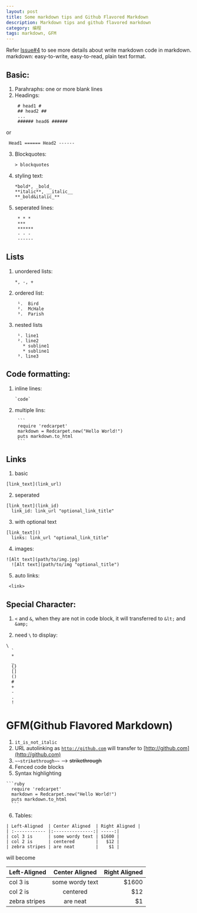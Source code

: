 ```yaml
---
layout: post
title: Some markdown tips and Github Flavored Markdown
description: Markdown tips and github flavored markdown
category: 编程
tags: markdown, GFM
---
```


Refer [Issue#4](https://github.com/qiwihui/qiwihui.github.io/issues/4) to see more details about write markdown code in markdown.
markdown: easy-to-write, easy-to-read, plain text format.
<!--more-->

Basic:
------

1. Parahraphs: one or more blank lines
2. Headings:
    <pre><code> &#35; head1 &#35;
    &#35;&#35; head2 &#35;&#35;
    ...
    &#35;&#35;&#35;&#35;&#35;&#35; head6 &#35;&#35;&#35;&#35;&#35;&#35;</code></pre>
or
    <pre><code> Head1
    &#61;&#61;&#61;&#61;&#61;&#61;
    Head2
    &#45;&#45;&#45;&#45;&#45;&#45;</code></pre>

3. Blockquotes:
    <pre><code>> blockquotes</code></pre>

4. styling text:
   <pre><code>&#42;bold&#42;, &#95;bold&#95;
   &#42;&#42;italic&#42;&#42;, &#95;&#95;italic&#95;&#95;
   &#42;&#42;&#95;bold&italic&#95;&#42;&#42;</code></pre>

5. seperated lines: 
    <pre><code> &#42; &#42; &#42;
    &#42;&#42;&#42;
    &#42;&#42;&#42;&#42;&#42;&#42;
    &#45; &#45; &#45;
    &#45;&#45;&#45;&#45;&#45;&#45;</code></pre>

Lists
------

1. unordered lists: 
    <pre><code>*, -, +</code></pre>

2. ordered list: 
    <pre><code> &#185;.  Bird
    &#178;.  McHale
    &#179;.  Parish</code></pre>

3. nested lists
    <pre><code> &#185;. line1
    &#178;. line2
      &#42; subline1
      &#42; subline1
    &#179;. line3</code></pre>

Code formatting:
------

1. inline lines:
    <pre><code>&#96;code&#96;</code></pre>

2. multiple lins:
    <pre><code> &#96;&#96;&#96;
    require 'redcarpet'
    markdown = Redcarpet.new("Hello World!")
    puts markdown.to_html
    &#96;&#96;&#96;</code></pre>

Links
------

1. basic
  <pre><code>&#91;link_text&#93;&#40;link_url&#41;</code></pre>

2. seperated
  <pre><code>&#91;link_text&#93;&#40;link_id&#41;
  link_id: link_url "optional_link_title"</code></pre>

3. with optional text
  <pre><code>&#91;link_text&#93;&#40;&#41;
  links: link_url "optional_link_title"</code></pre>

4. images:
  <pre><code>&#33;&#91;Alt text&#93;&#40;path/to/img.jpg&#41;
  &#33;&#91;Alt text&#93;&#40;path/to/img "optional_title"&#41;</code></pre>

5. auto links:
  <pre><code> &#60;link&#62;</code></pre>

Special Character:
------

1. `<` and `&`, when they are not in code block, it will transferred to `&lt;` and `&amp;`

2. need `\` to display:
  <pre><code>\
  `
  *
  _
  {}
  []
  ()
  &#35;
  +
  &#45;
  .
  ! </code></pre>

GFM(Github Flavored Markdown)
======

1. `it_is_not_italic`
2. URL autolinking as <code>http://github.com</code> will transfer to [http://github.com](http://github.com)
3. `~~strikethrough~~` --> ~~strikethrough~~
4. Fenced code blocks
5. Syntax highlighting
  <pre><code>&#96;&#96;&#96;ruby
  require 'redcarpet'
  markdown = Redcarpet.new("Hello World!")
  puts markdown.to_html
  &#96;&#96;&#96; </code></pre>

6. Tables:
<pre><code>| Left-Aligned  | Center Aligned  | Right Aligned |
| :------------ |:---------------:| -----:|
| col 3 is      | some wordy text | $1600 |
| col 2 is      | centered        |   $12 |
| zebra stripes | are neat        |    $1 |
</code></pre>
will become

| Left-Aligned  | Center Aligned  | Right Aligned |
| :------------ |:---------------:| -----:|
| col 3 is      | some wordy text | $1600 |
| col 2 is      | centered        |   $12 |
| zebra stripes | are neat        |    $1 |
